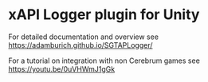 <h1>xAPI Logger plugin for Unity</h1>

For detailed documentation and overview see https://adamburich.github.io/SGTAPLogger/

For a tutorial on integration with non Cerebrum games see https://youtu.be/0uVHWmJ1gGk
